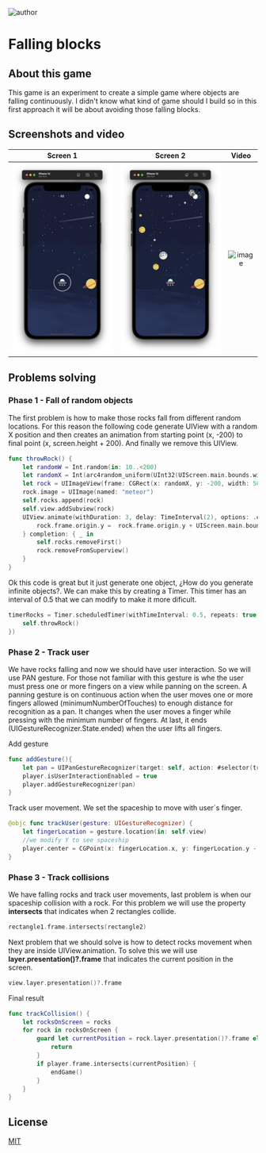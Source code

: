 ![author](https://img.shields.io/badge/author-fernando%20salom-red)

# Falling blocks

## About this game

This game is an experiment to create a simple game where objects are falling continuously. I didn't know what kind of game should I build so in this first approach it will be about avoiding those falling blocks.

## Screenshots and video

Screen 1             |  Screen 2             |  Video             |  
:-------------------------:|:-------------------------:|:-------------------------:|
![image](media/screen1.png)  | ![image](media/screen2.png)  | ![image](media/video.gif)  | 

## Problems solving
### Phase 1 - **Fall of random objects**

The first problem is how to make those rocks fall from different random locations. For this reason the following code generate UIView with a random X position and then creates an animation from starting point (x, -200) to final point (x, screen.height + 200). And finally we remove this UIView.

```swift
func throwRock() {
	let randomW = Int.random(in: 10..<200)
	let randomX = Int(arc4random_uniform(UInt32(UIScreen.main.bounds.width))) - Int(randomW / 2)
	let rock = UIImageView(frame: CGRect(x: randomX, y: -200, width: 50, height: 50))
	rock.image = UIImage(named: "meteor")
	self.rocks.append(rock)
	self.view.addSubview(rock)
	UIView.animate(withDuration: 3, delay: TimeInterval(2), options: .curveLinear) {
	    rock.frame.origin.y =  rock.frame.origin.y + UIScreen.main.bounds.height + 200
	} completion: { _ in
		self.rocks.removeFirst()
		rock.removeFromSuperview()
	}
}
```

Ok this code is great but it just generate one object, ¿How do you generate infinite objects?. We can make this by creating a Timer. This timer has an interval of 0.5 that we can modify to make it more dificult.

```swift
timerRocks = Timer.scheduledTimer(withTimeInterval: 0.5, repeats: true, block: { _ in
    self.throwRock()
})
```

### Phase 2 - **Track user**

We have rocks falling and now we should have user interaction. So we will use PAN gesture. For those not familiar with this gesture is whe the user must press one or more fingers on a view while panning on the screen. A panning gesture is on continuous action when the user moves one or more fingers allowed (minimumNumberOfTouches) to enough distance for recognition as a pan. It changes when the user moves a finger while pressing with the minimum number of fingers. At last, it ends (UIGestureRecognizer.State.ended) when the user lifts all fingers.

Add gesture
```swift
func addGesture(){
    let pan = UIPanGestureRecognizer(target: self, action: #selector(trackUser))
    player.isUserInteractionEnabled = true
    player.addGestureRecognizer(pan)
}
```

Track user movement. We set the spaceship to move with user´s finger.
```swift
@objc func trackUser(gesture: UIGestureRecognizer) {
    let fingerLocation = gesture.location(in: self.view)
    //we modify Y to see spaceship
    player.center = CGPoint(x: fingerLocation.x, y: fingerLocation.y - 40)
}
```

### Phase 3 - **Track collisions**

We have falling rocks and track user movements, last problem is when our spaceship collision with a rock. For this problem we will use the property **intersects** that indicates when 2 rectangles collide.

```swift
rectangle1.frame.intersects(rectangle2) 
```

Next problem that we should solve is how to detect rocks movement when they are inside UIView.animation. To solve this we will use **layer.presentation()?.frame** that indicates the current position in the screen.

```swift
view.layer.presentation()?.frame
```

Final result

```swift
func trackCollision() {
    let rocksOnScreen = rocks
    for rock in rocksOnScreen {
        guard let currentPosition = rock.layer.presentation()?.frame else{
            return
        }
        if player.frame.intersects(currentPosition) {
            endGame()
        }
    }
}
```


## License
[MIT](https://choosealicense.com/licenses/mit/)